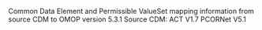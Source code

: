 Common Data Element and Permissible ValueSet mapping information from source CDM to OMOP version 5.3.1
Source CDM:
ACT V1.7
PCORNet V5.1